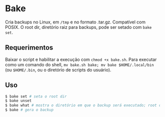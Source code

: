 # Bake
Cria backups no Linux, em `/tmp` e no formato .tar.gz. Compatível com POSIX. O root dir, diretório raiz para backups, pode ser setado com `bake set`.
## Requerimentos
Baixar o script e habilitar a execução com `chmod +x bake.sh`. Para executar como um comando do shell, `mv bake.sh bake; mv bake $HOME/.local/bin` (ou `$HOME/.bin`, ou o diretório de scripts do usuário).
## Uso
```sh
$ bake set # seta o root dir
$ bake unset
$ bake what # mostra o diretório em que o backup será executado; root dir ou atual
$ bake # gera o backup
```
